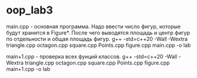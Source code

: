 # oop_lab3

main.cpp - основная программа. Надо ввести число фигур, которые будут хранится в Figure*. После чего выводятся площадь и центр фигур по отдельности и общая площадь фигур. 
g++ -std=c++20 -Wall -Wextra triangle.cpp octagon.cpp square.cpp Points.cpp figure.cpp main.cpp -o lab

main+1.cpp - проверка всех фунций классов.
g++ -std=c++20 -Wall -Wextra triangle.cpp octagon.cpp square.cpp Points.cpp figure.cpp main+1.cpp -o lab
